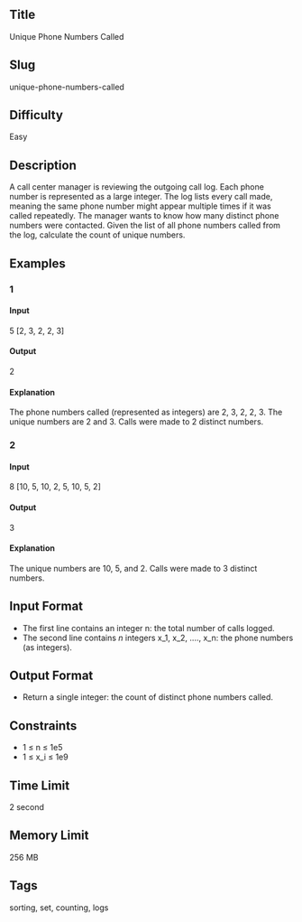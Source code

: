 ## Title

Unique Phone Numbers Called

## Slug

unique-phone-numbers-called

## Difficulty

Easy

## Description

A call center manager is reviewing the outgoing call log. Each phone number is represented as a large integer. The log lists every call made, meaning the same phone number might appear multiple times if it was called repeatedly. The manager wants to know how many distinct phone numbers were contacted. Given the list of all phone numbers called from the log, calculate the count of unique numbers.

## Examples

### 1

#### Input

5
[2, 3, 2, 2, 3]

#### Output

2

#### Explanation

The phone numbers called (represented as integers) are 2, 3, 2, 2, 3. The unique numbers are 2 and 3. Calls were made to 2 distinct numbers.

### 2

#### Input

8
[10, 5, 10, 2, 5, 10, 5, 2]

#### Output

3

#### Explanation

The unique numbers are 10, 5, and 2. Calls were made to 3 distinct numbers.

## Input Format

- The first line contains an integer n: the total number of calls logged.
- The second line contains $n$ integers x_1, x_2, ...., x_n: the phone numbers (as integers).

## Output Format

- Return a single integer: the count of distinct phone numbers called.

## Constraints

- 1 ≤ n ≤ 1e5
- 1 ≤ x_i ≤ 1e9

## Time Limit

2 second

## Memory Limit

256 MB

## Tags

sorting, set, counting, logs
